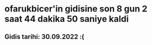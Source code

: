 # ofarukbicer'in gidisine son 8 gun 2 saat 44 dakika 50 saniye kaldi

## Gidis tarihi: 30.09.2022 :(